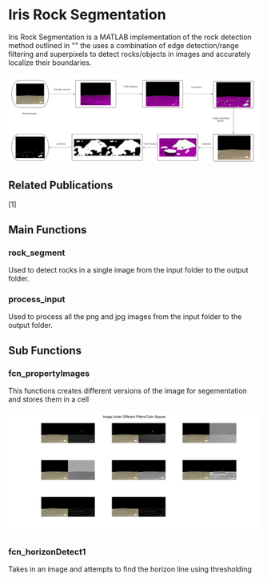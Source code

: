 # Iris Rock Segmentation
Iris Rock Segmentation is a MATLAB implementation of the rock detection method outlined in "" the uses a combination of edge detection/range filtering and superpixels to detect rocks/objects in images and accurately localize their boundaries.

![alt text](https://github.com/Ali-7800/Iris-Rock-Segmentation/blob/main/viz/diagram.PNG "Block Diagram")

## Related Publications
[1] 

## Main Functions

### rock_segment
Used to detect rocks in a single image from the input folder to the output folder.

### process_input
Used to process all the png and jpg images from the input folder to the output folder.


## Sub Functions

### fcn_propertyImages

This functions creates different versions of the image for segementation and stores them in a cell

![alt text](https://github.com/Ali-7800/Iris-Rock-Segmentation/blob/main/viz/fcn_propertyImages/property_image.jpg "Property Images")

### fcn_horizonDetect1

Takes in an image and attempts to find the horizon line using thresholding








